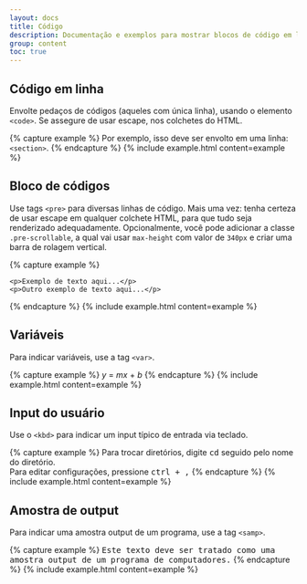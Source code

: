 ```yaml
---
layout: docs
title: Código
description: Documentação e exemplos para mostrar blocos de código em linha ou multi-linhas, usando o Bootstrap.
group: content
toc: true
---
```


## Código em linha

Envolte pedaços de códigos (aqueles com única linha), usando o elemento `<code>`. Se assegure de usar escape, nos colchetes do HTML.

{% capture example %}
Por exemplo, isso deve ser envolto em uma linha: <code>&lt;section&gt;</code>.
{% endcapture %}
{% include example.html content=example %}

## Bloco de códigos

Use tags `<pre>` para diversas linhas de código. Mais uma vez: tenha certeza de usar escape em qualquer colchete HTML, para que tudo seja renderizado adequadamente. Opcionalmente, você pode adicionar a classe `.pre-scrollable`, a qual vai usar `max-height` com valor de `340px` e criar uma barra de rolagem vertical.

{% capture example %}
<pre><code>&lt;p&gt;Exemplo de texto aqui...&lt;/p&gt;
&lt;p&gt;Outro exemplo de texto aqui...&lt;/p&gt;
</code></pre>
{% endcapture %}
{% include example.html content=example %}

## Variáveis

Para indicar variáveis, use a tag `<var>`.

{% capture example %}
<var>y</var> = <var>m</var><var>x</var> + <var>b</var>
{% endcapture %}
{% include example.html content=example %}

## Input do usuário

Use o `<kbd>` para indicar um input típico de entrada via teclado.

{% capture example %}
Para trocar diretórios, digite <kbd>cd</kbd> seguido pelo nome do diretório.<br>
Para editar configurações, pressione <kbd><kbd>ctrl</kbd> + <kbd>,</kbd></kbd>
{% endcapture %}
{% include example.html content=example %}

## Amostra de output

Para indicar uma amostra output de um programa, use a tag `<samp>`.

{% capture example %}
<samp>Este texto deve ser tratado como uma amostra output de um programa de computadores.</samp>
{% endcapture %}
{% include example.html content=example %}

